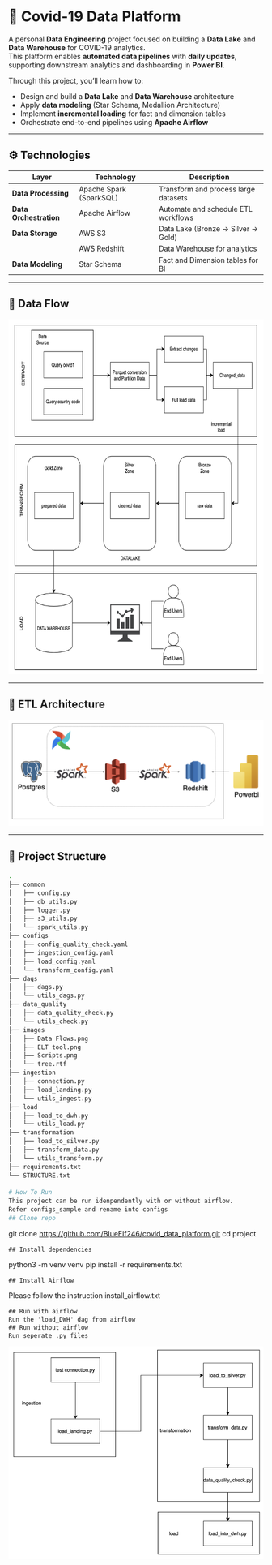 # 🦠 Covid-19 Data Platform

A personal **Data Engineering** project focused on building a **Data Lake** and **Data Warehouse** for COVID-19 analytics.  
This platform enables **automated data pipelines** with **daily updates**, supporting downstream analytics and dashboarding in **Power BI**.  

Through this project, you’ll learn how to:
- Design and build a **Data Lake** and **Data Warehouse** architecture  
- Apply **data modeling** (Star Schema, Medallion Architecture)  
- Implement **incremental loading** for fact and dimension tables  
- Orchestrate end-to-end pipelines using **Apache Airflow**

---

## ⚙️ Technologies

| Layer | Technology | Description |
|-------|-------------|-------------|
| **Data Processing** | Apache Spark (SparkSQL) | Transform and process large datasets |
| **Data Orchestration** | Apache Airflow | Automate and schedule ETL workflows |
| **Data Storage** | AWS S3 | Data Lake (Bronze → Silver → Gold) |
|  | AWS Redshift | Data Warehouse for analytics |
| **Data Modeling** | Star Schema | Fact and Dimension tables for BI |

---

## 🔄 Data Flow

<img src="https://github.com/BlueElf246/covid_data_platform/blob/main/images/Data%20Flows.png?raw=true" alt="image" width="700" height="700">

---

## 🧰 ETL Architecture

<img src="https://github.com/BlueElf246/covid_data_platform/blob/main/images/ELT%20tool.png?raw=true" alt="image" width=“1000” height=“1000”>

---

## 📁 Project Structure

```bash
.
├── common
│   ├── config.py
│   ├── db_utils.py
│   ├── logger.py
│   ├── s3_utils.py
│   └── spark_utils.py
├── configs
│   ├── config_quality_check.yaml
│   ├── ingestion_config.yaml
│   ├── load_config.yaml
│   └── transform_config.yaml
├── dags
│   ├── dags.py
│   └── utils_dags.py
├── data_quality
│   ├── data_quality_check.py
│   └── utils_check.py
├── images
│   ├── Data Flows.png
│   ├── ELT tool.png
│   ├── Scripts.png
│   └── tree.rtf
├── ingestion
│   ├── connection.py
│   ├── load_landing.py
│   └── utils_ingest.py
├── load
│   ├── load_to_dwh.py
│   └── utils_load.py
├── transformation
│   ├── load_to_silver.py
│   ├── transform_data.py
│   └── utils_transform.py
├── requirements.txt
└── STRUCTURE.txt

# How To Run
This project can be run idenpendently with or without airflow. 
Refer configs_sample and rename into configs
## Clone repo
```
git clone https://github.com/BlueElf246/covid_data_platform.git
cd project
```
## Install dependencies
```
python3 -m venv venv
pip install -r requirements.txt
```
## Install Airflow
```
Please follow the instruction
install_airflow.txt
```
## Run with airflow
Run the 'load_DWH' dag from airflow
## Run without airflow
Run seperate .py files
```
<img src="https://github.com/BlueElf246/covid_data_platform/blob/main/images/Scripts.png?raw=true" alt="image" width=“500” height=“500”>





